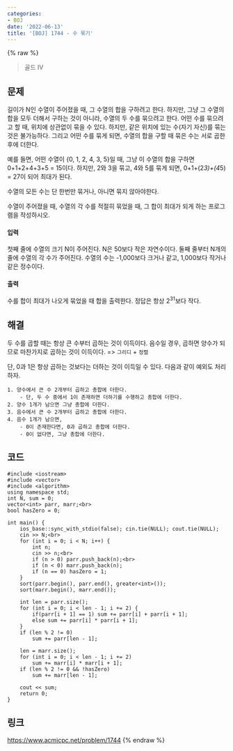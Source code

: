 ```yaml
---
categories:
- BOJ
date: '2022-06-13'
title: '[BOJ] 1744 - 수 묶기'
---
```


{% raw %}
> 골드 IV<br>

## 문제
길이가 N인 수열이 주어졌을 때, 그 수열의 합을 구하려고 한다. 하지만, 그냥 그 수열의 합을 모두 더해서 구하는 것이 아니라, 수열의 두 수를 묶으려고 한다. 어떤 수를 묶으려고 할 때, 위치에 상관없이 묶을 수 있다. 하지만, 같은 위치에 있는 수(자기 자신)를 묶는 것은 불가능하다. 그리고 어떤 수를 묶게 되면, 수열의 합을 구할 때 묶은 수는 서로 곱한 후에 더한다.

예를 들면, 어떤 수열이 {0, 1, 2, 4, 3, 5}일 때, 그냥 이 수열의 합을 구하면 0+1+2+4+3+5 = 15이다. 하지만, 2와 3을 묶고, 4와 5를 묶게 되면, 0+1+(2*3)+(4*5) = 27이 되어 최대가 된다.

수열의 모든 수는 단 한번만 묶거나, 아니면 묶지 않아야한다.

수열이 주어졌을 때, 수열의 각 수를 적절히 묶었을 때, 그 합이 최대가 되게 하는 프로그램을 작성하시오.

#### 입력
첫째 줄에 수열의 크기 N이 주어진다. N은 50보다 작은 자연수이다. 둘째 줄부터 N개의 줄에 수열의 각 수가 주어진다. 수열의 수는 -1,000보다 크거나 같고, 1,000보다 작거나 같은 정수이다.

#### 출력
수를 합이 최대가 나오게 묶었을 때 합을 출력한다. 정답은 항상 2<sup>31</sup>보다 작다.

## 해결
두 수를 곱할 때는 항상 큰 수부터 곱하는 것이 이득이다. 음수일 경우, 곱하면 양수가 되므로 마찬가지로 곱하는 것이 이득이다. => `그리디` + `정렬`<br>

단, 0과 1은 항상 곱하는 것보다는 더하는 것이 이득일 수 있다. 다음과 같이 예외도 처리하자.
```
1. 양수에서 큰 수 2개부터 곱하고 총합에 더한다.
	- 단, 두 수 중에서 1이 존재하면 더하기를 수행하고 총합에 더한다.
2. 양수 1개가 남으면 그냥 총합에 더한다.
3. 음수에서 큰 수 2개부터 곱하고 총합에 더한다.
4. 음수 1개가 남으면,
	- 0이 존재한다면, 0과 곱하고 총합에 더한다.
	- 0이 없다면, 그냥 총합에 더한다.
```

## 코드
```
#include <iostream>
#include <vector>
#include <algorithm>
using namespace std;
int N, sum = 0;
vector<int> parr, marr;<br>
bool hasZero = 0;

int main() {
	ios_base::sync_with_stdio(false); cin.tie(NULL); cout.tie(NULL);
	cin >> N;<br>
	for (int i = 0; i < N; i++) {
		int n;
		cin >> n;<br>
		if (n > 0) parr.push_back(n);<br>
		if (n < 0) marr.push_back(n);
		if (n == 0) hasZero = 1;
	}
	sort(parr.begin(), parr.end(), greater<int>());
	sort(marr.begin(), marr.end());

	int len = parr.size();
	for (int i = 0; i < len - 1; i += 2) {
		if(parr[i + 1] == 1) sum += parr[i] + parr[i + 1];
		else sum += parr[i] * parr[i + 1];
	}
	if (len % 2 != 0)
		sum += parr[len - 1];

	len = marr.size();
	for (int i = 0; i < len - 1; i += 2)
		sum += marr[i] * marr[i + 1];
	if (len % 2 != 0 && !hasZero) 
		sum += marr[len - 1];

	cout << sum;
	return 0;
}
```

## 링크
https://www.acmicpc.net/problem/1744
{% endraw %}